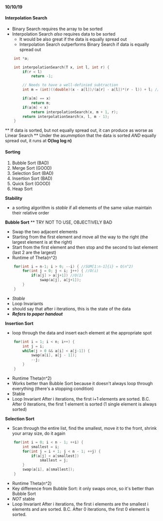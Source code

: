 #### 10/10/19

#### Interpolation Search
- Binary Search requires the array to be sorted
- Interpolation Search _also_ requires data to be sorted
	* It would be also great if the data is equally spread out
	* Interpolation Search outperforms Binary Search if data is equally spread out

```c++
	int *a;

	int interpolationSearch(T x, int l, int r) {
		if(r < l)
			return -1;

		// Needs to have a well-definied subtraction
		int m = (int)((double)(x - a[l])/(a[r] - a[l])*(r - l)) + l; //The line that distinguish from Binary Search

		if(a[m] == x) 
			return m;
		if(a[m] < x)
			return interpolationSearch(x, m + 1, r);
		return interpolationSearch(x, l, m - 1);
	}
```
** If data is sorted, but not equally spread out, it can produce as worse as Linear Search
** Under the asummption that the data is sorted _AND_ equally spread out, it runs at **O(log log n)**

#### Sorting
1. Bubble Sort (BAD)
2. Merge Sort (GOOD)
3. Selection Sort (BAD)
4. Insertion Sort (BAD)
5. Quick Sort (GOOD)
6. Heap Sort

**Stability**
- a sorting algorithm is _stable_ if all elements of the same value maintain their relative order

**Bubble Sort**
** TRY NOT TO USE, OBJECTIVELY BAD
- Swap the two adjacent elements
- Starting from the first element and move all the way to the right (the largest element is at the right)
- Start from the first element and then stop and the second to last element (last 2 are the largest)
- Runtime of Theta(n^2)
```c++
	for(int i = n-1; i > 0; --i) { //SUM[1:n-1]{i} = O(n^2)
		for(int j = 0; j < i; j++) { //O(i)
			if(a[j] > a[j+1]) //O(1)
				swap(a[j], a[j+1]);
		}
	}
```
- _Stable_
- Loop Invariants
- should say that after i iterations, this is the state of the data
- __*Refers to paper handout*__

**Insertion Sort**
- loop through the data and insert each element at the appropriate spot
```c++
	for(int i = 1; i < n; i++) {
		int j = i;
		while(j > 0 && a[i] < a[j-1]) {
			swap(a[i], a[j - 1]);
			--j;
		}
	}
```
- Runtime Theta(n^2)
- Works better than Bubble Sort because it doesn't always loop through everything (there's a stopping condition)
- Stable
- Loop Invariant
	After i iterations, the first i+1 elements are sorted.
	B.C. After 0 iterations, the first 1 element is sorted (1 single element is always sorted)

**Selection Sort**
- Scan through the entire list, find the smallest, move it to the front, shrink your array size, do it again
```c++
	for(int i = 0; i < n - 1; ++i) {
		int smallest = i;
		for(int j = i + 1; j < n - 1; ++j) {
			if(a[j] < a[smallest])
				smallest = j;
		}
		swap(a[i], a[smallest]);
	}
```
- Runtime Theta(n^2)
- Key difference from Bubble Sort: it only swaps once, so it's better than Bubble Sort
- _NOT_ stable
- Loop Invariant
	After i iterations, the first i elements are the smallest i elements and are sorted.
	B.C. After 0 iterations, the first 0 element is sorted.







